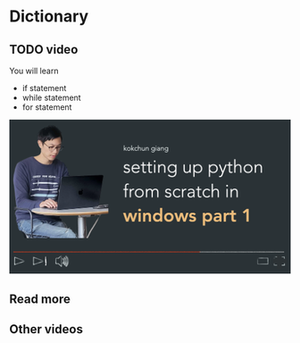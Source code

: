 # Dictionary

## TODO video

You will learn
- if statement
- while statement
- for statement


<a href="" target="_blank">
  <img src="https://github.com/kokchun/assets/blob/main/python_videos/setup_part1.png?raw=true" alt="python setup part 1" width="600">
</a>


## Read more

## Other videos